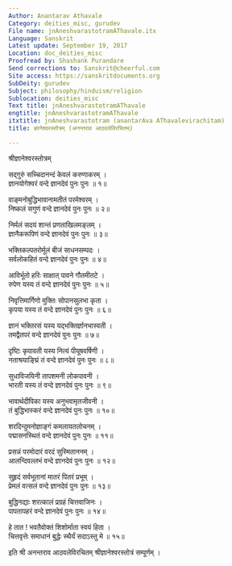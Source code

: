```yaml
---
Author: Anantarav Athavale
Category: deities_misc, gurudev
File name: jnAneshvarastotramAThavale.itx
Language: Sanskrit
Latest update: September 19, 2017
Location: doc_deities_misc
Proofread by: Shashank Purandare
Send corrections to: Sanskrit@cheerful.com
Site access: https://sanskritdocuments.org
SubDeity: gurudev
Subject: philosophy/hinduism/religion
Sublocation: deities_misc
Text title: jnAneshvarastotramAThavale
engtitle: jnAneshvarastotramAThavale
itxtitle: jnAneshvarastotram (anantarAva AThavalevirachitam)
title: ज्ञानेश्वरस्तोत्रम् (अनन्तराव आठवलेविरचितम्)

---
```

  
 श्रीज्ञानेश्वरस्तोत्रम्   
  
सद्गुरुं सच्चिदानन्दं केवलं करुणाकरम् ।  
ज्ञानयोगेश्वरं वन्दे ज्ञानदेवं पुनः पुनः ॥ १॥  
  
वाङ्मनोबुद्धिभावानामतीतं परमेश्वरम् ।  
निष्कलं सगुणं वन्दे ज्ञानदेवं पुनः पुनः ॥ २॥  
  
निर्मलं सदयं शान्तं प्रणताखिलमङ्लम् ।  
ज्ञानैकरूपिणं वन्दे ज्ञानदेवं पुनः पुनः ॥ ३॥  
  
भक्तिकल्पतरोर्मूलं बीजं साधनसम्पदः ।  
सर्वलोकहितं वन्दे ज्ञानदेवं पुनः पुनः ॥ ४॥  
  
आविर्भूतो हरिः साक्षात् पावने गौतमीतटे ।  
रुपेण यस्य तं वन्दे ज्ञानदेवं पुनः पुनः ॥ ५॥  
  
निवृत्तिमार्गिणो मुक्तिः सोपानसुलभा कृता ।  
कृपया यस्य तं वन्दे ज्ञानदेवं पुनः पुनः ॥ ६॥  
  
ज्ञानं भक्तिरसं यस्य यद्भक्तिर्ज्ञानभास्वती ।  
तमद्वैतपरं वन्दे ज्ञानदेवं पुनः पुनः ॥ ७॥  
  
दृष्टिः कृपावती यस्य नित्यं पीयूषवर्षिणी ।  
नताश्रयाङ्घ्रिं तं वन्दे ज्ञानदेवं पुनः पुनः ॥ ८॥  
  
सुधाविजयिनी तापशमनी लोकपावनी ।  
भारती यस्य तं वन्दे ज्ञानदेवं पुनः पुनः ॥ ९॥  
  
भावार्थदीपिका यस्य अनुभवामृतजीवनी ।  
तं बुद्धिभास्करं वन्दे ज्ञानदेवं पुनः पुनः ॥ १०॥  
  
शरदिन्दुमनोज्ञाङ्गं कमलायतलोचनम् ।  
पद्मासनस्थितं वन्दे ज्ञानदेवं पुनः पुनः ॥ ११॥  
  
प्रसन्नं परमोदारं वरदं सुस्मिताननम् ।  
आलन्दिवल्लभं वन्दे ज्ञानदेवं पुनः पुनः ॥ १२॥  
  
सुहृदं सर्वभूतानां मातरं पितरं प्रभूम् ।  
प्रेमलं वत्सलं वन्दे ज्ञानदेवं पुनः पुनः ॥ १३॥  
  
बुद्धिनद्याः शरत्कालं प्रग्रहं चित्तवाजिनः ।  
पापतापहरं वन्दे ज्ञानदेवं पुनः पुनः ॥ १४॥  
  
हे तात ! भवतैवोक्तं शिशोर्माता स्वयं हिता ।  
चित्तवृत्तेः समाधानं बुद्धेः स्थैर्यं सदाऽस्तु मे ॥ १५॥  
  
इति श्री अनन्तराव आठवलेविरचितम् श्रीज्ञानेश्वरस्तोत्रं सम्पूर्णम् ।  
  
  
